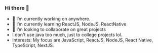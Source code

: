 ### Hi there 👋

<!--
**joaovictor3g/joaovictor3g** is a ✨ _special_ ✨ repository because its `README.md` (this file) appears on your GitHub profile.
-->
- 🔭 I’m currently working on anywhere.
- 🌱 I’m currently learning ReactJS, NodeJS, ReactNative
- 👯 I’m looking to collaborate on great projects
- I don't use java too much, just to college projects lol.
- Interests: My focus are JavaScript, ReactJS, NodeJS, React Native, TypeScript, NextJS.
